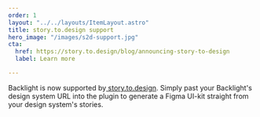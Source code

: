 ```yaml
---
order: 1
layout: "../../layouts/ItemLayout.astro"
title: story.to.design support
hero_image: "/images/s2d-support.jpg"
cta:
  href: https://story.to.design/blog/announcing-story-to-design
  label: Learn more

---
```

Backlight is now supported by[ story.to.design](https://story.to.design). Simply past your Backlight's design system URL into the plugin to generate a Figma UI-kit straight from your design system's stories.
